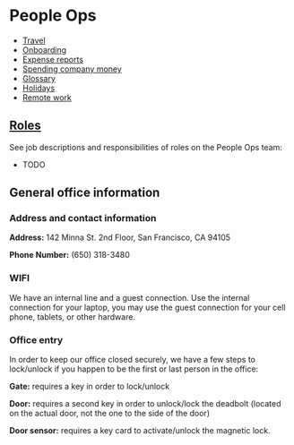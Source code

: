 # People Ops

- [Travel](travel.md)
- [Onboarding](onboarding/index.md)
- [Expense reports](expenses.md)
- [Spending company money](spending-company-money.md)
- [Glossary](from-graphbook/glossary.md)
- [Holidays](from-graphbook/holidays.md)
- [Remote work](../../company/remote/index.md)

## [Roles](roles.md)

See job descriptions and responsibilities of roles on the People Ops team:

- TODO


## General office information

### Address and contact information

**Address:** 142 Minna St. 2nd Floor, San Francisco, CA 94105

**Phone Number:** (650) 318-3480

### WIFI

We have an internal line and a guest connection. Use the internal connection for your laptop, you may use the guest connection for your cell phone, tablets, or other hardware.


### Office entry

In order to keep our office closed securely, we have a few steps to lock/unlock if you happen to be the first or last person in the office:

**Gate:** requires a key in order to lock/unlock

**Door:** requires a second key in order to unlock/lock the deadbolt (located on the actual door, not the one to the side of the door)

**Door sensor:** requires a key card to activate/unlock the magnetic lock. 

